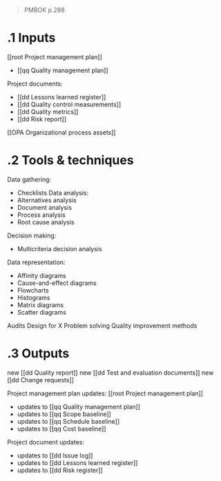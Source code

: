 > PMBOK p.288
# .1 Inputs
[[root Project management plan]]
* [[qq Quality management plan]]

Project documents:
* [[dd Lessons learned register]]
* [[dd Quality control measurements]]
* [[dd Quality metrics]]
* [[dd Risk report]]

[[OPA Organizational process assets]]

# .2 Tools & techniques

Data gathering:
* Checklists
Data analysis:
* Alternatives analysis
* Document analysis
* Process analysis
* Root cause analysis

Decision making:
* Multicriteria decision analysis

Data representation:
* Affinity diagrams
* Cause-and-effect diagrams
* Flowcharts
* Histograms
* Matrix diagrams
* Scatter diagrams

Audits
Design for X
Problem solving
Quality improvement methods

# .3 Outputs
new [[dd Quality report]]
new [[dd Test and evaluation documents]]
new [[dd Change requests]]


Project management plan updates: [[root Project management plan]]
* updates to [[qq Quality management plan]]
* updates to [[qq Scope baseline]]
* updates to [[qq Schedule baseline]]
* updates to [[qq Cost baseline]]


Project document updates:
* updates to [[dd Issue log]]
* updates to [[dd Lessons learned register]]
* updates to [[dd Risk register]]


